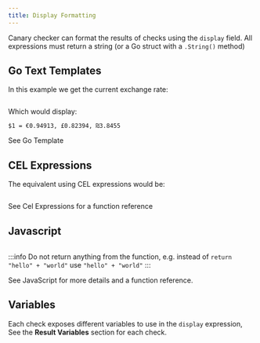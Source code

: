 ```yaml
---
title: Display Formatting
---
```


Canary checker can format the results of checks using the `display` field. All expressions must return a string (or a Go struct with a `.String()` method)

## Go Text Templates

In this example we get the current exchange rate:

```yaml title="display-with-gotemplate.yaml" file=<rootDir>/modules/canary-checker/fixtures/minimal/display-with-gotemplate_pass.yaml

```

Which would display:

```
$1 = €0.94913, £0.82394, ₪3.8455
```

See <CommonLink to="gotemplate">Go Template</CommonLink>

## CEL Expressions

The equivalent using CEL expressions would be:

```yaml title="display-with-cel.yaml" file=<rootDir>/modules/canary-checker/fixtures/minimal/display-with-cel_pass.yaml

```

See <CommonLink to="cel">Cel Expressions</CommonLink> for a function reference

## Javascript

```yaml title="display-with-javascript.yaml" file=<rootDir>/modules/canary-checker/fixtures/minimal/display-with-javascript_pass.yaml

```

:::info
Do not return anything from the function, e.g. instead of `return "hello" + "world"` use `"hello" + "world"`
:::

See <CommonLink to="javascript">JavaScript</CommonLink> for more details and a function reference.

## Variables

Each check exposes different variables to use in the `display` expression, See the **Result Variables** section for each check.
